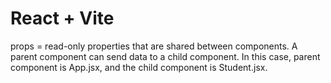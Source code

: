 # React + Vite

props = read-only properties that are shared between components. A
parent component can send data to a child component. In this case, parent component is App.jsx, and the child component is Student.jsx.
